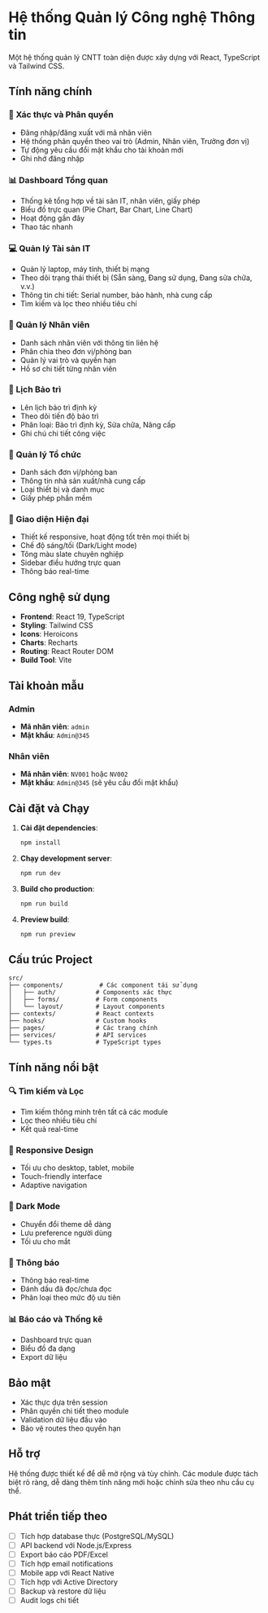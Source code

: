 # Hệ thống Quản lý Công nghệ Thông tin

Một hệ thống quản lý CNTT toàn diện được xây dựng với React, TypeScript và Tailwind CSS.

## Tính năng chính

### 🔐 Xác thực và Phân quyền
- Đăng nhập/đăng xuất với mã nhân viên
- Hệ thống phân quyền theo vai trò (Admin, Nhân viên, Trưởng đơn vị)
- Tự động yêu cầu đổi mật khẩu cho tài khoản mới
- Ghi nhớ đăng nhập

### 📊 Dashboard Tổng quan
- Thống kê tổng hợp về tài sản IT, nhân viên, giấy phép
- Biểu đồ trực quan (Pie Chart, Bar Chart, Line Chart)
- Hoạt động gần đây
- Thao tác nhanh

### 💻 Quản lý Tài sản IT
- Quản lý laptop, máy tính, thiết bị mạng
- Theo dõi trạng thái thiết bị (Sẵn sàng, Đang sử dụng, Đang sửa chữa, v.v.)
- Thông tin chi tiết: Serial number, bảo hành, nhà cung cấp
- Tìm kiếm và lọc theo nhiều tiêu chí

### 👥 Quản lý Nhân viên
- Danh sách nhân viên với thông tin liên hệ
- Phân chia theo đơn vị/phòng ban
- Quản lý vai trò và quyền hạn
- Hồ sơ chi tiết từng nhân viên

### 🔧 Lịch Bảo trì
- Lên lịch bảo trì định kỳ
- Theo dõi tiến độ bảo trì
- Phân loại: Bảo trì định kỳ, Sửa chữa, Nâng cấp
- Ghi chú chi tiết công việc

### 🏢 Quản lý Tổ chức
- Danh sách đơn vị/phòng ban
- Thông tin nhà sản xuất/nhà cung cấp
- Loại thiết bị và danh mục
- Giấy phép phần mềm

### 🎨 Giao diện Hiện đại
- Thiết kế responsive, hoạt động tốt trên mọi thiết bị
- Chế độ sáng/tối (Dark/Light mode)
- Tông màu slate chuyên nghiệp
- Sidebar điều hướng trực quan
- Thông báo real-time

## Công nghệ sử dụng

- **Frontend**: React 19, TypeScript
- **Styling**: Tailwind CSS
- **Icons**: Heroicons
- **Charts**: Recharts
- **Routing**: React Router DOM
- **Build Tool**: Vite

## Tài khoản mẫu

### Admin
- **Mã nhân viên**: `admin`
- **Mật khẩu**: `Admin@345`

### Nhân viên
- **Mã nhân viên**: `NV001` hoặc `NV002`
- **Mật khẩu**: `Admin@345` (sẽ yêu cầu đổi mật khẩu)

## Cài đặt và Chạy

1. **Cài đặt dependencies**:
   ```bash
   npm install
   ```

2. **Chạy development server**:
   ```bash
   npm run dev
   ```

3. **Build cho production**:
   ```bash
   npm run build
   ```

4. **Preview build**:
   ```bash
   npm run preview
   ```

## Cấu trúc Project

```
src/
├── components/          # Các component tái sử dụng
│   ├── auth/           # Components xác thực
│   ├── forms/          # Form components
│   └── layout/         # Layout components
├── contexts/           # React contexts
├── hooks/              # Custom hooks
├── pages/              # Các trang chính
├── services/           # API services
└── types.ts            # TypeScript types
```

## Tính năng nổi bật

### 🔍 Tìm kiếm và Lọc
- Tìm kiếm thông minh trên tất cả các module
- Lọc theo nhiều tiêu chí
- Kết quả real-time

### 📱 Responsive Design
- Tối ưu cho desktop, tablet, mobile
- Touch-friendly interface
- Adaptive navigation

### 🌙 Dark Mode
- Chuyển đổi theme dễ dàng
- Lưu preference người dùng
- Tối ưu cho mắt

### 🔔 Thông báo
- Thông báo real-time
- Đánh dấu đã đọc/chưa đọc
- Phân loại theo mức độ ưu tiên

### 📊 Báo cáo và Thống kê
- Dashboard trực quan
- Biểu đồ đa dạng
- Export dữ liệu

## Bảo mật

- Xác thực dựa trên session
- Phân quyền chi tiết theo module
- Validation dữ liệu đầu vào
- Bảo vệ routes theo quyền hạn

## Hỗ trợ

Hệ thống được thiết kế để dễ mở rộng và tùy chỉnh. Các module được tách biệt rõ ràng, dễ dàng thêm tính năng mới hoặc chỉnh sửa theo nhu cầu cụ thể.

## Phát triển tiếp theo

- [ ] Tích hợp database thực (PostgreSQL/MySQL)
- [ ] API backend với Node.js/Express
- [ ] Export báo cáo PDF/Excel
- [ ] Tích hợp email notifications
- [ ] Mobile app với React Native
- [ ] Tích hợp với Active Directory
- [ ] Backup và restore dữ liệu
- [ ] Audit logs chi tiết